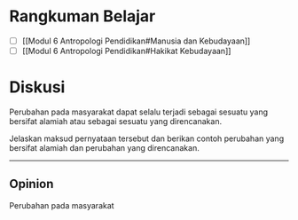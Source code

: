 # Rangkuman Belajar
- [ ] [[Modul 6 Antropologi Pendidikan#Manusia dan Kebudayaan]]
- [ ] [[Modul 6 Antropologi Pendidikan#Hakikat Kebudayaan]]
# Diskusi
Perubahan pada masyarakat dapat selalu terjadi sebagai sesuatu yang bersifat alamiah atau sebagai sesuatu yang direncanakan.

Jelaskan maksud pernyataan tersebut dan berikan contoh perubahan yang bersifat alamiah dan perubahan yang direncanakan.

---
## Opinion

Perubahan pada masyarakat 
